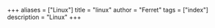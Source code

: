 +++
aliases = ["Linux"]
title = "linux"
author = "Ferret"
tags = ["index"]
description = "Linux"
+++